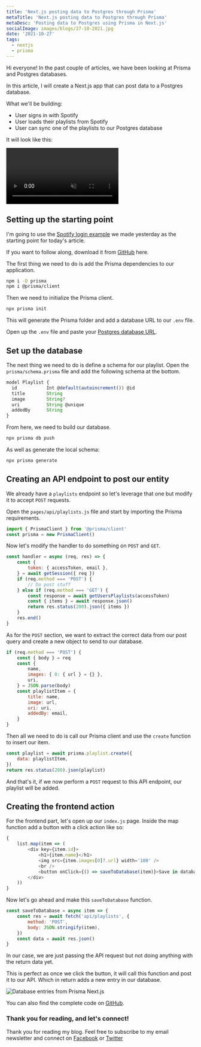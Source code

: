 ```yaml
---
title: 'Next.js posting data to Postgres through Prisma'
metaTitle: 'Next.js posting data to Postgres through Prisma'
metaDesc: 'Posting data to Postgres using Prisma in Next.js'
socialImage: images/blogs/27-10-2021.jpg
date: '2021-10-27'
tags:
  - nextjs
  - prisma
---
```


Hi everyone! In the past couple of articles, we have been looking at Prisma and Postgres databases.

In this article, I will create a Next.js app that can post data to a Postgres database.

What we'll be building:

- User signs in with Spotify
- User loads their playlists from Spotify
- User can sync one of the playlists to our Postgres database

It will look like this:

<!-- ![Next.js posting data to Postgres through Prisma](https://cdn.hashnode.com/res/hashnode/image/upload/v1634477800714/AYIILKoPa.gif) -->
<video autoplay loop muted playsinline>
  <source src="https://res.cloudinary.com/daily-dev-tips/video/upload/q_auto/prisma-post_ocdqqw.webm" type="video/webm" />
  <source src="https://res.cloudinary.com/daily-dev-tips/video/upload/q_auto/prisma-post_galhvt.mp4" type="video/mp4" />
</video>

## Setting up the starting point

I'm going to use the [Spotify login example](https://daily-dev-tips.com/posts/retrieving-a-persons-spotify-playlist-in-nextjs/) we made yesterday as the starting point for today's article.

If you want to follow along, download it from [GitHub](https://github.com/rebelchris/next-spotify-login) here.

The first thing we need to do is add the Prisma dependencies to our application.

```bash
npm i -D prisma
npm i @prisma/client
```

Then we need to initialize the Prisma client.

```bash
npx prisma init
```

This will generate the Prisma folder and add a database URL to our `.env` file.

Open up the `.env` file and paste your [Postgres database URL](https://daily-dev-tips.com/posts/setting-up-a-free-postgresql-database-on-heroku/).

## Set up the database

The next thing we need to do is define a schema for our playlist. Open the `prisma/schema.prisma` file and add the following schema at the bottom.

```js
model Playlist {
  id           Int @default(autoincrement()) @id
  title        String
  image        String?
  uri          String @unique
  addedBy      String
}
```

From here, we need to build our database.

```bash
npx prisma db push
```

As well as generate the local schema:

```bash
npx prisma generate
```

## Creating an API endpoint to post our entity

We already have a `playlists` endpoint so let's leverage that one but modify it to accept `POST` requests.

Open the `pages/api/playlists.js` file and start by importing the Prisma requirements.

```js
import { PrismaClient } from '@prisma/client'
const prisma = new PrismaClient()
```

Now let's modify the handler to do something on `POST` and `GET`.

```js
const handler = async (req, res) => {
	const {
		token: { accessToken, email },
	} = await getSession({ req })
	if (req.method === 'POST') {
		// Do post stuff
	} else if (req.method === 'GET') {
		const response = await getUsersPlaylists(accessToken)
		const { items } = await response.json()
		return res.status(200).json({ items })
	}
	res.end()
}
```

As for the `POST` section, we want to extract the correct data from our post query and create a new object to send to our database.

```js
if (req.method === 'POST') {
	const { body } = req
	const {
		name,
		images: { 0: { url } = {} },
		uri,
	} = JSON.parse(body)
	const playlistItem = {
		title: name,
		image: url,
		uri: uri,
		addedBy: email,
	}
}
```

Then all we need to do is call our Prisma client and use the `create` function to insert our item.

```js
const playlist = await prisma.playlist.create({
	data: playlistItem,
})
return res.status(200).json(playlist)
```

And that's it, if we now perform a `POST` request to this API endpoint, our playlist will be added.

## Creating the frontend action

For the frontend part, let's open up our `index.js` page.
Inside the map function add a button with a click action like so:

```js
{
	list.map(item => (
		<div key={item.id}>
			<h1>{item.name}</h1>
			<img src={item.images[0]?.url} width='100' />
			<br />
			<button onClick={() => saveToDatabase(item)}>Save in database</button>
		</div>
	))
}
```

Now let's go ahead and make this `saveToDatabase` function.

```js
const saveToDatabase = async item => {
	const res = await fetch('api/playlists', {
		method: 'POST',
		body: JSON.stringify(item),
	})
	const data = await res.json()
}
```

In our case, we are just passing the API request but not doing anything with the return data yet.

This is perfect as once we click the button, it will call this function and post it to our API.
Which in return adds a new entry in our database.

![Database entries from Prisma Next.js](https://cdn.hashnode.com/res/hashnode/image/upload/v1634477581356/AS1_2nxU7.png)

You can also find the complete code on [GitHub](https://github.com/rebelchris/next-spotify-login/tree/post-data).

### Thank you for reading, and let's connect!

Thank you for reading my blog. Feel free to subscribe to my email newsletter and connect on [Facebook](https://www.facebook.com/DailyDevTipsBlog) or [Twitter](https://twitter.com/DailyDevTips1)
